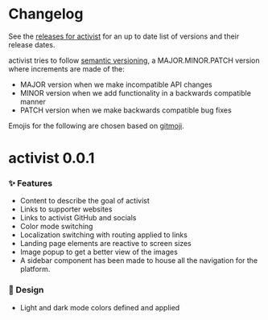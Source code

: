 # Changelog

See the [releases for activist](https://github.com/activist-org/activist/releases) for an up to date list of versions and their release dates.

activist tries to follow [semantic versioning](https://semver.org/), a MAJOR.MINOR.PATCH version where increments are made of the:

- MAJOR version when we make incompatible API changes
- MINOR version when we add functionality in a backwards compatible manner
- PATCH version when we make backwards compatible bug fixes

Emojis for the following are chosen based on [gitmoji](https://gitmoji.dev/).

# activist 0.0.1

### ✨ Features

- Content to describe the goal of activist
- Links to supporter websites
- Links to activist GitHub and socials
- Color mode switching
- Localization switching with routing applied to links
- Landing page elements are reactive to screen sizes
- Image popup to get a better view of the images
- A sidebar component has been made to house all the navigation for the platform.

### 🎨 Design

- Light and dark mode colors defined and applied
